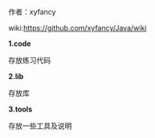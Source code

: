 作者：xyfancy

wiki:https://github.com/xyfancy/Java/wiki

**1.code**

存放练习代码

**2.lib**

存放库

**3.tools**

存放一些工具及说明
